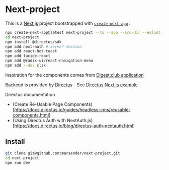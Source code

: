 # Next-project

This is a [Next.js](https://nextjs.org) project bootstrapped with [`create-next-app`](https://nextjs.org/docs/app/api-reference/cli/create-next-app) :

```bash
npx create-next-app@latest next-project --ts --app --src-dir --eslint --turbopack --tailwind --import-alias "@/*"
cd next-project
npm install @directus/sdk
npm add next-auth # server session
npm add react-hot-toast
npm add lucide-react
npm add @radix-ui/react-navigation-menu
npm add --dev clsx
```

Inspiration for the components comes from [Digest.club application](https://github.com/premieroctet/digestclub)

Backend is provided by [Directus](https://directus.io/) - See [Directus Next.js example](https://github.com/directus-labs/examples/tree/main/nextjs)

Directus documentation

- (Create Re-Usable Page Components)[https://docs.directus.io/guides/headless-cms/reusable-components.html]
- (Using Directus Auth with NextAuth.js)[https://docs.directus.io/blog/directus-auth-nextauth.html]

## Install

```bash
git clone git@github.com:marsender/next-project.git
cd next-project
npm run dev
```
